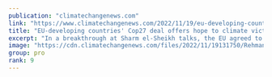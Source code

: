 ```yaml
---
publication: "climatechangenews.com"
link: "https://www.climatechangenews.com/2022/11/19/eu-developing-countries-cop27-deal-offers-hope-to-climate-victims/"
title: "EU-developing countries' Cop27 deal offers hope to climate victims"
excerpt: "In a breakthrough at Sharm el-Sheikh talks, the EU agreed to back a dedicated fund for climate-related loss and damage"
image: "https://cdn.climatechangenews.com/files/2022/11/19131750/Rehman-Munir.png"
group: pro
rank: 9
---
```

